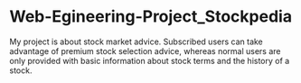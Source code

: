 # Web-Egineering-Project_Stockpedia
My project is about stock market advice. Subscribed users can take advantage of premium stock selection advice, whereas normal users are only provided with basic information about stock terms and the history of a stock.
